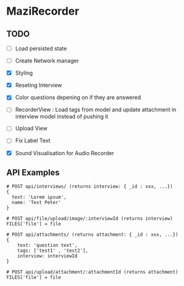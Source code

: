 # MaziRecorder

## TODO

* [ ] Load persisted state
* [ ] Create Network manager
* [x] Styling
* [x] Reseting Interview
* [x] Color questions depening on if they are answered
* [ ] RecorderView : Load tags from model and update attachment in interview model instead of pushing it
* [ ] Upload View
* [ ] Fix Label Text
* [x] Sound Visualisation for Audio Recorder



## API Examples

```
# POST api/interviews/ (returns interview: { _id : xxx, ...})
{
  text: 'Lorem ipsum',
  name: 'Test Peter'
}

# POST api/file/upload/image/:interviewId (returns interview)
FILES['file'] = file

# POST api/attachments/ (returns attachment: { _id : xxx, ...})
{
	text: 'question text',
	tags: ['test1' , 'test2'],
	interview: interviewId
}

# POST api/upload/attachment/:attachmentId (returns attachment)
FILES['file'] = file


```